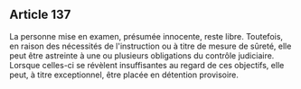 Article 137
----
La personne mise en examen, présumée innocente, reste libre. Toutefois, en
raison des nécessités de l'instruction ou à titre de mesure de sûreté, elle peut
être astreinte à une ou plusieurs obligations du contrôle judiciaire. Lorsque
celles-ci se révèlent insuffisantes au regard de ces objectifs, elle peut, à
titre exceptionnel, être placée en détention provisoire.
